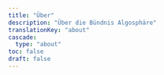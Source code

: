 ```yaml
---
title: "Über"
description: "Über die Bündnis Algosphäre"
translationKey: "about"
cascade:
  type: "about"
toc: false
draft: false
---
```

